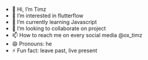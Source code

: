 - 👋 Hi, I’m Timz 
- 👀 I’m interested in flutterflow
- 🌱 I’m currently learning Javascript
- 💞️ I’m looking to collaborate on project
- 📫 How to reach me on every social media @ox_timz
- 😄 Pronouns: he
- ⚡ Fun fact: leave past, live present

<!---
timz-lit/timz-lit is a ✨ special ✨ repository because its `README.md` (this file) appears on your GitHub profile.
You can click the Preview link to take a look at your changes.
--->
